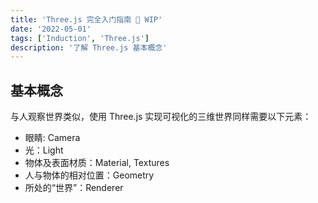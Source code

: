 ```yaml
---
title: 'Three.js 完全入门指南 🚧 WIP'
date: '2022-05-01'
tags: ['Induction', 'Three.js']
description: '了解 Three.js 基本概念'
---
```


## 基本概念

与人观察世界类似，使用 Three.js 实现可视化的三维世界同样需要以下元素：

- 眼睛: Camera
- 光：Light
- 物体及表面材质：Material, Textures
- 人与物体的相对位置：Geometry
- 所处的“世界”：Renderer

